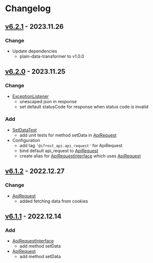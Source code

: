 # Changelog
## [v6.2.1] - 2023.11.26
### Change
- Update dependencies
  - plain-data-transformer to v1.0.0

## [v6.2.0] - 2023.11.25
### Change
- [ExceptionListener](src/EventListener/ExceptionListener.php)
  - unescaped json in response
  - set default statusCode for response when status code is invalid

### Add
- [SetDataTest](tests/Unit/Utility/ApiRequestTest/SetDataTest.php)
  - add unit tests for method setData in [ApiRequest](src/Utility/ApiRequest.php)
- Configuration
  - add tag `'@ifrost_api.api_request'` for ApiRequest
  - bind default api_request to [ApiRequest](src/Utility/ApiRequest.php)
  - create alias for [ApiRequestInterface](src/Utility/ApiRequestInterface.php) which uses [ApiRequest](src/Utility/ApiRequest.php)

## [v6.1.2] - 2022.12.27
### Change
- [ApiRequest](src/Utility/ApiRequest.php)
  - added fetching data from cookies

## [v6.1.1] - 2022.12.14
### Add
- [ApiRequestInterface](src/Utility/ApiRequestInterface.php)
  - add method setData
- [ApiRequest](src/Utility/ApiRequest.php)
  - add method setData

[v6.2.1]: https://github.com/grzegorz-jamroz/sf-api-bundle/releases/tag/v6.2.1]
[v6.2.0]: https://github.com/grzegorz-jamroz/sf-api-bundle/releases/tag/v6.2.0]
[v6.1.2]: https://github.com/grzegorz-jamroz/sf-api-bundle/releases/tag/v6.1.2]
[v6.1.1]: https://github.com/grzegorz-jamroz/sf-api-bundle/releases/tag/v6.1.1]
